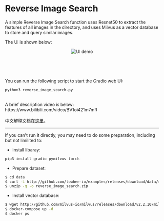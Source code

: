 # Reverse Image Search
A simple Reverse Image Search function uses Resnet50 to extract the features of all images in the directory, and uses Milvus as a vector database to store and query similar images.  
  
The UI is shown below:

<p align="center">
  <img src="data/demo.gif" alt="UI demo" />
</p>

<br/>
<br/>
<br/>
  
You can run the following script to start the Gradio web UI:
```bash
python3 reverse_image_search.py
```
  
<br/>
A brief description video is below:
<br/>
https://www.bilibili.com/video/BV1oi421m7mR
<br/>
<br/>
中文解释文档在<a href="document_zh.pdf">这里</a>。
<br/>

---

If you can't run it directly, you may need to do some preparation, including but not limilited to:

- Install libaray:
```bash
pip3 install gradio pymilvus torch
```
- Prepare dataset:
```bash
$ cd data
$ curl -L http://github.com/towhee-io/examples/releases/download/data/reverse_image_search.zip -O
$ unzip -q -o reverse_image_search.zip
```
- Install vector database:
```bash
$ wget http://github.com/milvus-io/milvus/releases/download/v2.2.10/milvus-standalone-docker-compose.yml -O docker-compose.yml
$ docker-compose up -d
$ docker ps
```
